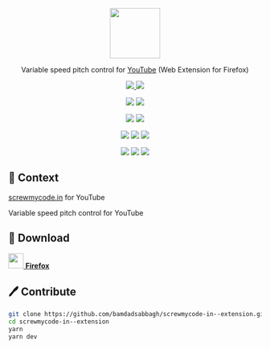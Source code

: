 <!--suppress HtmlDeprecatedAttribute, HtmlRequiredAltAttribute -->

<p align="center">
    <a href="https://addons.mozilla.org/en-US/firefox/addon/screwmycode-in--extension">
        <img
            width=100
            src="https://raw.githubusercontent.com/bamdadsabbagh/screwmycode-in--www/master/public/icons/SCRW_KSET.svg"
        >
    </a>
</p>

<p align="center">
    Variable speed pitch control for <a href="https://www.youtube.com/">YouTube</a> (Web Extension for Firefox)
</p>

<p align="center">
    <a href="https://github.com/bamdadsabbagh/screwmycode-in--extension">
        <img src="https://img.shields.io/github/stars/bamdadsabbagh/screwmycode-in--extension?label=git">
    </a>
    <img src="https://img.shields.io/github/license/bamdadsabbagh/screwmycode-in--extension">
</p>

<p align="center">
    <img src="https://img.shields.io/github/languages/count/bamdadsabbagh/screwmycode-in--extension">
    <img src="https://img.shields.io/github/languages/top/bamdadsabbagh/screwmycode-in--extension">
</p>

<p align="center">
    <img src="https://img.shields.io/github/v/release/bamdadsabbagh/screwmycode-in--extension">
    <img src="https://api.codeclimate.com/v1/badges/e0f107f8d8791086e985/maintainability" />
</p>

<p align="center">
    <img src="https://img.shields.io/david/bamdadsabbagh/screwmycode-in--extension">
    <img src="https://img.shields.io/david/dev/bamdadsabbagh/screwmycode-in--extension">
    <img src="https://img.shields.io/snyk/vulnerabilities/github/bamdadsabbagh/screwmycode-in--extension">
</p>

<p align="center">
    <img src="https://img.shields.io/amo/v/screwmycode-in">
    <img src="https://img.shields.io/amo/stars/screwmycode-in">
    <img src="https://img.shields.io/amo/users/screwmycode-in">
</p>

## 📖 Context

[screwmycode.in](https://www.screwmycode.in/) for YouTube

Variable speed pitch control for YouTube

## 🚀 Download

[<img height=30 src="https://icons.iconarchive.com/icons/cornmanthe3rd/plex/256/Internet-firefox-icon.png"> **Firefox**](https://addons.mozilla.org/firefox/addon/screwmycode-in/)

## 🖊 Contribute

```bash
git clone https://github.com/bamdadsabbagh/screwmycode-in--extension.git
cd screwmycode-in--extension
yarn
yarn dev
```
